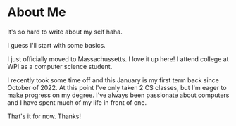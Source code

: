 # About Me #

It's so hard to write about my self haha.

I guess I'll start with some basics. 

I just officially moved to Massachussetts. I love it up here! I attend college at WPI as a computer science student.

I recently took some time off and this January is my first term back since October of 2022. At this point I've only taken 2 CS classes, but I'm eager to make progress on my degree. I've always been passionate about computers and I have spent much of my life in front of one.

That's it for now. Thanks!